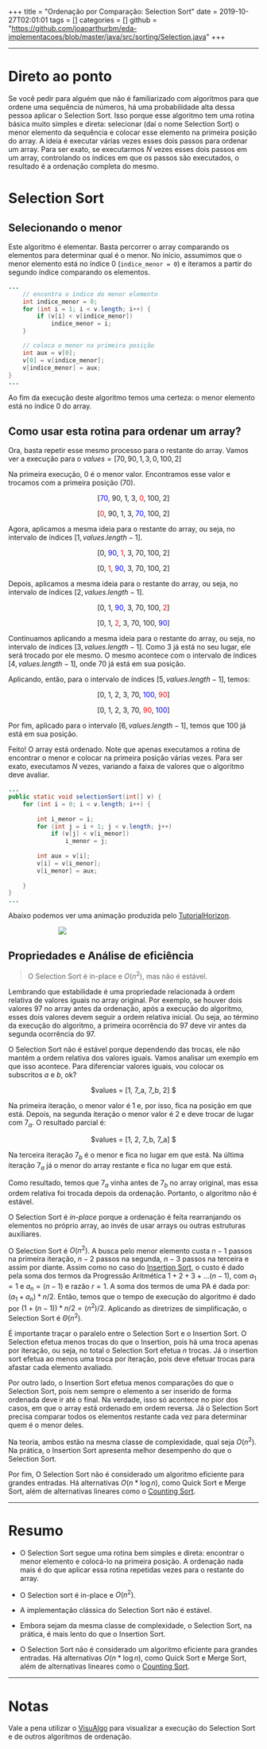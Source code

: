 +++
title = "Ordenação por Comparação: Selection Sort"
date = 2019-10-27T02:01:01
tags = []
categories = []
github = "https://github.com/joaoarthurbm/eda-implementacoes/blob/master/java/src/sorting/Selection.java"
+++

***

# Direto ao ponto

Se você pedir para alguém que não é familiarizado com algoritmos para que ordene uma sequência de números, há uma probabilidade alta dessa pessoa aplicar o Selection Sort. Isso porque esse algoritmo tem uma rotina básica muito simples e direta: selecionar (daí o nome Selection Sort) o menor elemento da sequência e colocar esse elemento na primeira posição do array. A ideia é executar várias vezes esses dois passos para ordenar um array. Para ser exato, se executarmos $N$ vezes esses dois passos em um array, controlando os índices em que os passos são executados, o resultado é a ordenação completa do mesmo.

# Selection Sort

## Selecionando o menor

Este algoritmo é elementar. Basta percorrer o array comparando os elementos para determinar qual é o menor. No início, assumimos que o menor elemento está no índice 0 (`indice_menor = 0`) e iteramos a partir do segundo índice comparando os elementos.

```java
...
	// encontra o índice do menor elemento
	int indice_menor = 0;
	for (int i = 1; i < v.length; i++) {
		if (v[i] < v[indice_menor])
			indice_menor = i;
	}

	// coloca o menor na primeira posição
	int aux = v[0];
	v[0] = v[indice_menor];
	v[indice_menor] = aux;
}
...
```

Ao fim da execução deste algoritmo temos uma certeza: o menor elemento está no índice 0 do array.

## Como usar esta rotina para ordenar um array?

Ora, basta repetir esse mesmo processo para o restante do array. Vamos ver a execução para o $values = [70, 90, 1, 3, 0, 100, 2]$


Na primeira execução, 0 é o menor valor. Encontramos esse valor e trocamos com a primeira posição (70).

<p align="center">[<font color="blue">70</font>, 90, 1, 3, <font color="red">0</font>, 100, 2]</p>
<p align="center">[<font color="red">0</font>, 90, 1, 3, <font color="blue">70</font>, 100, 2]</p>

Agora, aplicamos a mesma ideia para o restante do array, ou seja, no intervalo de índices $[1, values.length - 1]$.

<p align="center">[0, <font color="blue">90</font>, <font color="red">1</font>, 3, 70, 100, 2]</p>
<p align="center">[0, <font color="red">1</font>, <font color="blue">90</font>, 3, 70, 100, 2]</p>

Depois, aplicamos a mesma ideia para o restante do array, ou seja, no intervalo de índices $[2, values.length - 1]$.

<p align="center">[0, 1, <font color="blue">90</font>, 3, 70, 100, <font color="red">2</font>]</p>

<p align="center">[0, 1, <font color="red">2</font>, 3, 70, 100, <font color="blue">90</font>]</p>

Continuamos aplicando a mesma ideia para o restante do array, ou seja, no intervalo de índices $[3, values.length - 1]$. Como 3 já está no seu lugar, ele será trocado por ele mesmo. O mesmo acontece com o intervalo de índices $[4, values.length - 1]$, onde 70 já está em sua posição.

Aplicando, então, para o intervalo de índices $[5, values.length - 1]$, temos:

<p align="center">[0, 1, 2, 3, 70, <font color="blue">100</font>, <font color="red">90</font>]</p>
<p align="center">[0, 1, 2, 3, 70, <font color="red">90</font>, <font color="blue">100</font>]</p>

Por fim, aplicado para o intervalo $[6, values.length - 1]$, temos que 100 já está em sua posição.

Feito! O array está ordenado. Note que apenas executamos a rotina de encontrar o menor e colocar na primeira posição várias vezes. Para ser exato, executamos $N$ vezes, variando a faixa de valores que o algoritmo deve avaliar.

```java
...
public static void selectionSort(int[] v) {	
	for (int i = 0; i < v.length; i++) {
		
		int i_menor = i;
		for (int j = i + 1; j < v.length; j++)
			if (v[j] < v[i_menor])
				i_menor = j;
		
		int aux = v[i];
		v[i] = v[i_menor];
		v[i_menor] = aux;
	
	}		
}
...
```

Abaixo podemos ver uma animação produzida pelo <a class="external" href="https://algorithms.tutorialhorizon.com/selection-sort-java-implementation/selection-sort-gif/">TutorialHorizon</a>.

<figure style="align: center; margin-left:20%; width: 60%">
	<img src="selection.gif">
</figure>


## Propriedades e Análise de eficiência

> O Selection Sort é in-place e $O(n^2)$, mas não é estável.

Lembrando que estabilidade é uma propriedade relacionada à ordem relativa de valores iguais no array original. Por exemplo, se houver dois valores 97 no array antes da ordenação, após a execução do algoritmo, esses dois valores devem seguir a ordem relativa inicial. Ou seja, ao término da execução do algoritmo, a primeira ocorrência do 97 deve vir antes da segunda ocorrência do 97.

O Selection Sort não é estável porque dependendo das trocas, ele não mantém a ordem relativa dos valores iguais. Vamos analisar um exemplo em que isso acontece. Para diferenciar valores iguais, vou colocar os subscritos $a$ e $b$, ok?

<p align="center">$values = [1, 7_a, 7_b, 2] $</p>

Na primeira iteração, o menor valor é 1 e, por isso, fica na posição em que está. Depois, na segunda iteração o menor valor é 2 e deve trocar de lugar com $7_a$. O resultado parcial é:

<p align="center">$values = [1, 2, 7_b, 7_a] $</p>

Na terceira iteração $7_b$ é o menor e fica no lugar em que está. Na última iteração $7_a$ já o menor do array restante e fica no lugar em que está.

Como resultado, temos que $7_a$ vinha antes de $7_b$ no array original, mas essa ordem relativa foi trocada depois da ordenação. Portanto, o algoritmo não é estável.

O Selection Sort é *in-place* porque a ordenação é feita rearranjando os elementos no próprio array, ao invés de usar arrays ou outras estruturas auxiliares.

O Selection Sort é $O(n^2)$. A busca pelo menor elemento custa $n - 1$ passos na primeira iteração, $n - 2$ passos na segunda, $n - 3$ passos na terceira e assim por diante. Assim como no caso do <a class="external" href="https://joaoarthurbm.github.io/eda/posts/insertion-sort/">Insertion Sort</a>, o custo é dado pela soma dos termos da Progressão Aritmética $1 + 2 + 3 + ... (n - 1)$, com $a_1 = 1$ e $a_n = (n - 1)$ e razão $r=1$. A soma dos termos de uma PA é dada por: $(a_1+a_n)*n/2$. Então, temos que o tempo de execução do algoritmo é dado por $(1 + (n - 1)) * n/2 = (n^2)/2$. Aplicando as diretrizes de simplificação, o Selection Sort é $\Theta(n^2)$.

É importante traçar o paralelo entre o Selection Sort e o Insertion Sort. O Selection efetua menos trocas do que o Insertion, pois há uma troca apenas por iteração, ou seja, no total o Selection Sort efetua $n$ trocas. Já o insertion sort efetua ao menos uma troca por iteração, pois deve efetuar trocas para afastar cada elemento avaliado. 

Por outro lado, o Insertion Sort efetua menos comparações do que o Selection Sort, pois nem sempre o elemento a ser inserido de forma ordenada deve ir até o final. Na verdade, isso só acontece no pior dos casos, em que o array está ordenado em ordem reversa. Já o Selection Sort precisa comparar todos os elementos restante cada vez para determinar quem é o menor deles.

Na teoria, ambos estão na mesma classe de complexidade, qual seja $O(n^2)$. Na prática, o Insertion Sort apresenta melhor desempenho do que o Selection Sort.

Por fim, O Selection Sort não é considerado um algoritmo eficiente para grandes entradas. Há alternativas $O(n*\log n)$, como Quick Sort e Merge Sort, além de alternativas lineares como o <a class="external" href="https://joaoarthurbm.github.io/eda/posts/ordenacao-linear/">Counting Sort</a>.

***

# Resumo

* O Selection Sort segue uma rotina bem simples e direta: encontrar o menor elemento e colocá-lo na primeira posição. A ordenação nada mais é do que aplicar essa rotina repetidas vezes para o restante do array.

* O Selection sort é in-place e $O(n^2)$.

* A implementação clássica do Selection Sort não é estável.

* Embora sejam da mesma classe de complexidade, o Selection Sort, na prática, é mais lento do que o Insertion Sort.

* O Selection Sort não é considerado um algoritmo eficiente para grandes entradas. Há alternativas $O(n*\log n)$, como Quick Sort e Merge Sort, além de alternativas lineares como o <a class="external" href="https://joaoarthurbm.github.io/eda/posts/ordenacao-linear/">Counting Sort</a>.

***

# Notas

Vale a pena utilizar o <a class="external" href="https://visualgo.net/en/sorting">VisuAlgo</a> para visualizar a execução do Selection Sort e de outros algoritmos de ordenação.